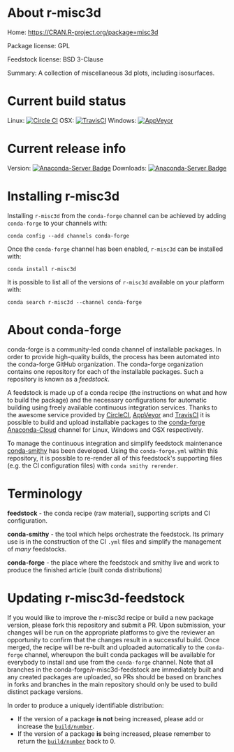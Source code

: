 About r-misc3d
==============

Home: https://CRAN.R-project.org/package=misc3d

Package license: GPL

Feedstock license: BSD 3-Clause

Summary: A collection of miscellaneous 3d plots, including isosurfaces.



Current build status
====================

Linux: [![Circle CI](https://circleci.com/gh/conda-forge/r-misc3d-feedstock.svg?style=shield)](https://circleci.com/gh/conda-forge/r-misc3d-feedstock)
OSX: [![TravisCI](https://travis-ci.org/conda-forge/r-misc3d-feedstock.svg?branch=master)](https://travis-ci.org/conda-forge/r-misc3d-feedstock)
Windows: [![AppVeyor](https://ci.appveyor.com/api/projects/status/github/conda-forge/r-misc3d-feedstock?svg=True)](https://ci.appveyor.com/project/conda-forge/r-misc3d-feedstock/branch/master)

Current release info
====================
Version: [![Anaconda-Server Badge](https://anaconda.org/conda-forge/r-misc3d/badges/version.svg)](https://anaconda.org/conda-forge/r-misc3d)
Downloads: [![Anaconda-Server Badge](https://anaconda.org/conda-forge/r-misc3d/badges/downloads.svg)](https://anaconda.org/conda-forge/r-misc3d)

Installing r-misc3d
===================

Installing `r-misc3d` from the `conda-forge` channel can be achieved by adding `conda-forge` to your channels with:

```
conda config --add channels conda-forge
```

Once the `conda-forge` channel has been enabled, `r-misc3d` can be installed with:

```
conda install r-misc3d
```

It is possible to list all of the versions of `r-misc3d` available on your platform with:

```
conda search r-misc3d --channel conda-forge
```


About conda-forge
=================

conda-forge is a community-led conda channel of installable packages.
In order to provide high-quality builds, the process has been automated into the
conda-forge GitHub organization. The conda-forge organization contains one repository
for each of the installable packages. Such a repository is known as a *feedstock*.

A feedstock is made up of a conda recipe (the instructions on what and how to build
the package) and the necessary configurations for automatic building using freely
available continuous integration services. Thanks to the awesome service provided by
[CircleCI](https://circleci.com/), [AppVeyor](http://www.appveyor.com/)
and [TravisCI](https://travis-ci.org/) it is possible to build and upload installable
packages to the [conda-forge](https://anaconda.org/conda-forge)
[Anaconda-Cloud](http://docs.anaconda.org/) channel for Linux, Windows and OSX respectively.

To manage the continuous integration and simplify feedstock maintenance
[conda-smithy](http://github.com/conda-forge/conda-smithy) has been developed.
Using the ``conda-forge.yml`` within this repository, it is possible to re-render all of
this feedstock's supporting files (e.g. the CI configuration files) with ``conda smithy rerender``.


Terminology
===========

**feedstock** - the conda recipe (raw material), supporting scripts and CI configuration.

**conda-smithy** - the tool which helps orchestrate the feedstock.
                   Its primary use is in the construction of the CI ``.yml`` files
                   and simplify the management of *many* feedstocks.

**conda-forge** - the place where the feedstock and smithy live and work to
                  produce the finished article (built conda distributions)


Updating r-misc3d-feedstock
===========================

If you would like to improve the r-misc3d recipe or build a new
package version, please fork this repository and submit a PR. Upon submission,
your changes will be run on the appropriate platforms to give the reviewer an
opportunity to confirm that the changes result in a successful build. Once
merged, the recipe will be re-built and uploaded automatically to the
`conda-forge` channel, whereupon the built conda packages will be available for
everybody to install and use from the `conda-forge` channel.
Note that all branches in the conda-forge/r-misc3d-feedstock are
immediately built and any created packages are uploaded, so PRs should be based
on branches in forks and branches in the main repository should only be used to
build distinct package versions.

In order to produce a uniquely identifiable distribution:
 * If the version of a package **is not** being increased, please add or increase
   the [``build/number``](http://conda.pydata.org/docs/building/meta-yaml.html#build-number-and-string).
 * If the version of a package **is** being increased, please remember to return
   the [``build/number``](http://conda.pydata.org/docs/building/meta-yaml.html#build-number-and-string)
   back to 0.
